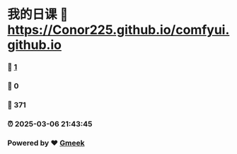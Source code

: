 # 我的日课 :link: https://Conor225.github.io/comfyui.github.io 
### :page_facing_up: [1](https://Conor225.github.io/comfyui.github.io/tag.html) 
### :speech_balloon: 0 
### :hibiscus: 371 
### :alarm_clock: 2025-03-06 21:43:45 
### Powered by :heart: [Gmeek](https://github.com/Meekdai/Gmeek)

